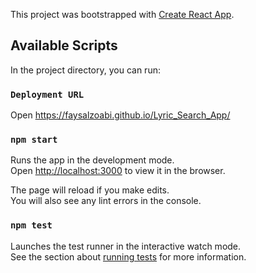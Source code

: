 This project was bootstrapped with [Create React App](https://github.com/facebook/create-react-app).

## Available Scripts

In the project directory, you can run:
### `Deployment URL`
Open https://faysalzoabi.github.io/Lyric_Search_App/

### `npm start`

Runs the app in the development mode.<br>
Open [http://localhost:3000](http://localhost:3000) to view it in the browser.

The page will reload if you make edits.<br>
You will also see any lint errors in the console.

### `npm test`

Launches the test runner in the interactive watch mode.<br>
See the section about [running tests](https://facebook.github.io/create-react-app/docs/running-tests) for more information.



